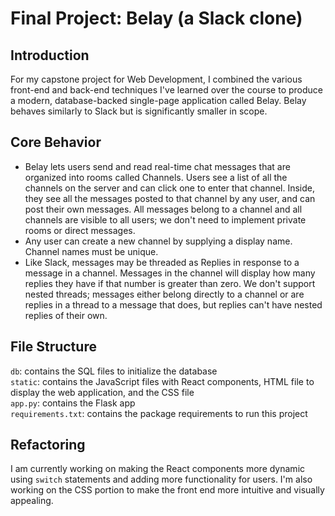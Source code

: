 # Final Project: Belay (a Slack clone)


## Introduction

For my capstone project for Web Development, I combined the various
front-end and back-end techniques I've learned over the course to produce a
modern, database-backed single-page application called Belay. Belay behaves
similarly to Slack but is significantly smaller in scope.

## Core Behavior

- Belay lets users send and read real-time chat messages that are organized into
  rooms called Channels. Users see a list of all the channels on the server and
  can click one to enter that channel. Inside, they see all the messages posted
  to that channel by any user, and can post their own messages. All messages
  belong to a channel and all channels are visible to all users; we don't need
  to implement private rooms or direct messages.
- Any user can create a new channel by supplying a display name. Channel names
  must be unique. 
- Like Slack, messages may be threaded as Replies in response to a message in a
  channel. Messages in the channel will display how many replies they have if
  that number is greater than zero. We don't support nested threads; messages
  either belong directly to a channel or are replies in a thread to a message
  that does, but replies can't have nested replies of their own.

## File Structure
```db```: contains the SQL files to initialize the database <br />
```static```: contains the JavaScript files with React components, HTML file 
to display the web application, and the CSS file <br />
```app.py```: contains the Flask app <br />
```requirements.txt```: contains the package requirements to run this project

## Refactoring
  I am currently working on making the React components more dynamic using
  ```switch``` statements and adding more functionality for users. I'm
  also working on the CSS portion to make the front end more intuitive
  and visually appealing.


